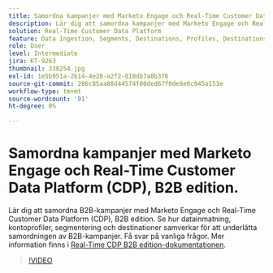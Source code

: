 ```yaml
---
title: Samordna kampanjer med Marketo Engage och Real-Time Customer Data Platform, B2B edition
description: Lär dig att samordna kampanjer med Marketo Engage och Real-Time Customer Data Platform (CDP), B2B edition.
solution: Real-Time Customer Data Platform
feature: Data Ingestion, Segments, Destinations, Profiles, Destinations
role: User
level: Intermediate
jira: KT-9263
thumbnail: 338254.jpg
exl-id: 1e5b951a-2b14-4e28-a2f2-818db7a8b376
source-git-commit: 286c85aa88d44574f00ded67f0de8e0c945a153e
workflow-type: tm+mt
source-wordcount: '91'
ht-degree: 0%

---
```


# Samordna kampanjer med Marketo Engage och Real-Time Customer Data Platform (CDP), B2B edition.

Lär dig att samordna B2B-kampanjer med Marketo Engage och Real-Time Customer Data Platform (CDP), B2B edition. Se hur datainmatning, kontoprofiler, segmentering och destinationer samverkar för att underlätta samordningen av B2B-kampanjer. Få svar på vanliga frågor. Mer information finns i [Real-Time CDP B2B edition-dokumentationen](https://experienceleague.adobe.com/docs/experience-platform/rtcdp/b2b-overview.html).

>[!VIDEO](https://video.tv.adobe.com/v/338254?learn=on&enablevpops)
